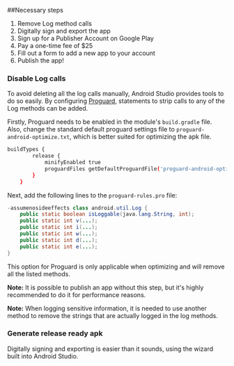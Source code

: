 ##Necessary steps
1. Remove Log method calls
2. Digitally sign and export the app
3. Sign up for a Publisher Account on Google Play
4. Pay a one-time fee of $25
5. Fill out a form to add a new app to your account
6. Publish the app!

### Disable Log calls
To avoid deleting all the log calls manually, Android Studio provides tools to do so easily. 
By configuring [Proguard](http://developer.android.com/tools/help/proguard.html), statements to strip calls to any of the Log methods can be added.

Firstly, Proguard needs to be enabled in the module's `build.gradle` file. Also, change the standard default proguard settings file to `proguard-android-optimize.txt`, which is better suited for optimizing the apk file.


```bash
buildTypes {
        release {
            minifyEnabled true
            proguardFiles getDefaultProguardFile('proguard-android-optimize.txt'), 'proguard-rules.pro'
        }
    }
```

Next, add the following lines to the `proguard-rules.pro` file:
```java
-assumenosideeffects class android.util.Log {
    public static boolean isLoggable(java.lang.String, int);
    public static int v(...);
    public static int i(...);
    public static int w(...);
    public static int d(...);
    public static int e(...);
}
```
This option for Proguard is only applicable when optimizing and will remove all the listed methods.

**Note:** It is possible to publish an app without this step, but it's highly recommended to do it for performance reasons.

**Note:** When logging sensitive information, it is needed to use another method to remove the strings that are actually logged in the log methods.

### Generate release ready apk
Digitally signing and exporting is easier than it sounds, using the wizard built into Android Studio.
